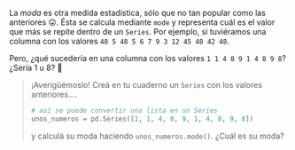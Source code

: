 La _moda_ es otra medida estadística, sólo que no tan popular como las anteriores 😛. Ésta se calcula mediante `mode` y  representa cuál es el valor que más se repite dentro de un `Series`. Por ejemplo, si tuviéramos una columna con los valores `48 5 48 5 6 7 9 3 12 45 48 42 48`.

Pero, ¿qué sucedería en una columna con los valores `1 1 4 8 9 1 4 8 9 8`? ¿Sería 1 u 8? 🤔

> ¡Averigüémoslo! Creá en tu cuaderno un `Series` con los valores anteriores….
>
> ```python
> # así se puede convertir una lista en un Series
> unos_numeros = pd.Series([1, 1, 4, 8, 9, 1, 4, 8, 9, 8])
> ```
> 
> y calculá su moda haciendo `unos_numeros.mode()`. ¿Cuál es su moda?
